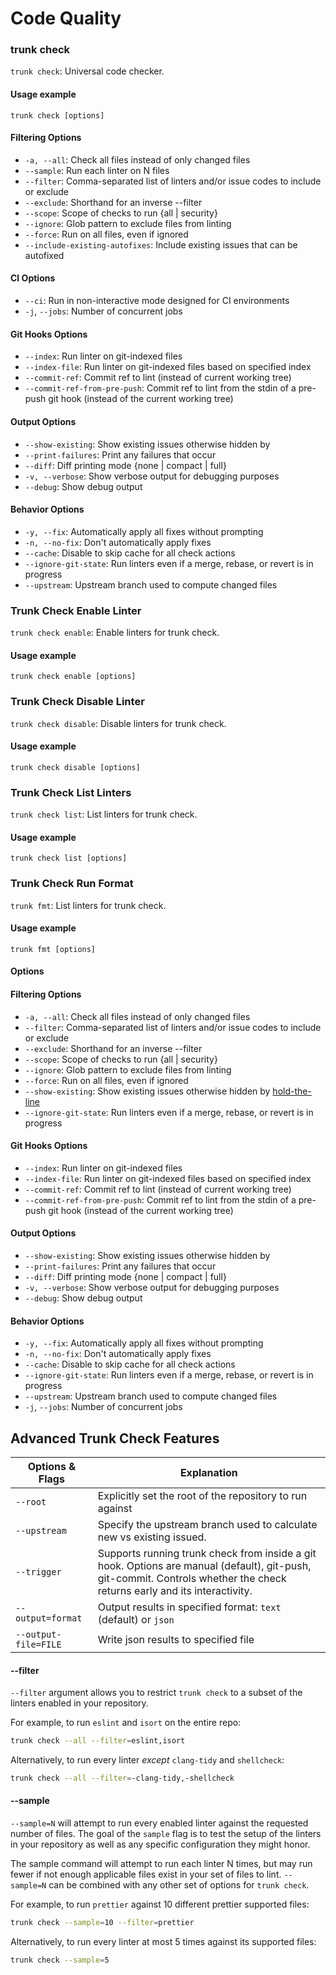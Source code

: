 # Code Quality

### trunk check

`trunk check`: Universal code checker.

#### **Usage** **example**

```
trunk check [options]
```

#### Filtering Options

* `-a, --all`: Check all files instead of only changed files
* `--sample`: Run each linter on N files
* `--filter`: Comma-separated list of linters and/or issue codes to include or exclude
* `--exclude`: Shorthand for an inverse --filter
* `--scope`: Scope of checks to run {all | security}
* `--ignore`: Glob pattern to exclude files from linting
* `--force`: Run on all files, even if ignored
* `--include-existing-autofixes`: Include existing issues that can be autofixed

#### **CI** Options

* `--ci`: Run in non-interactive mode designed for CI environments
* `-j`, `--jobs`: Number of concurrent jobs

#### Git Hooks Options

* `--index`: Run linter on git-indexed files
* `--index-file`: Run linter on git-indexed files based on specified index
* `--commit-ref`: Commit ref to lint (instead of current working tree)
* `--commit-ref-from-pre-push`: Commit ref to lint from the stdin of a pre-push git hook (instead of the current working tree)

#### Output Options

* `--show-existing`: Show existing issues otherwise hidden by
* `--print-failures`: Print any failures that occur
* `--diff`: Diff printing mode {none | compact | full}
* `-v, --verbose`: Show verbose output for debugging purposes
* `--debug`: Show debug output

#### Behavior Options

* `-y, --fix`: Automatically apply all fixes without prompting
* `-n, --no-fix`: Don't automatically apply fixes
* `--cache`: Disable to skip cache for all check actions
* `--ignore-git-state`: Run linters even if a merge, rebase, or revert is in progress
* `--upstream`: Upstream branch used to compute changed files

### Trunk Check Enable Linter

`trunk check enable`: Enable linters for trunk check.

#### **Usage** **example**

```
trunk check enable [options]
```

### Trunk Check Disable Linter

`trunk check disable`: Disable linters for trunk check.

#### **Usage** **example**

```
trunk check disable [options]
```

### Trunk Check List Linters

`trunk check list`: List linters for trunk check.

#### **Usage** **example**

```
trunk check list [options]
```

### Trunk Check Run Format

`trunk fmt`: List linters for trunk check.

#### **Usage** **example**

```
trunk fmt [options]
```

#### **Options**

#### Filtering Options

* `-a, --all`: Check all files instead of only changed files
* `--filter`: Comma-separated list of linters and/or issue codes to include or exclude
* `--exclude`: Shorthand for an inverse --filter
* `--scope`: Scope of checks to run {all | security}
* `--ignore`: Glob pattern to exclude files from linting
* `--force`: Run on all files, even if ignored
* `--show-existing`: Show existing issues otherwise hidden by [hold-the-line](../../../../code-quality/overview/how-does-it-work.md#hold-the-line)
* `--ignore-git-state`: Run linters even if a merge, rebase, or revert is in progress

#### Git Hooks Options

* `--index`: Run linter on git-indexed files
* `--index-file`: Run linter on git-indexed files based on specified index
* `--commit-ref`: Commit ref to lint (instead of current working tree)
* `--commit-ref-from-pre-push`: Commit ref to lint from the stdin of a pre-push git hook (instead of the current working tree)

#### Output Options

* `--show-existing`: Show existing issues otherwise hidden by
* `--print-failures`: Print any failures that occur
* `--diff`: Diff printing mode {none | compact | full}
* `-v, --verbose`: Show verbose output for debugging purposes
* `--debug`: Show debug output

#### Behavior Options

* `-y, --fix`: Automatically apply all fixes without prompting
* `-n, --no-fix`: Don't automatically apply fixes
* `--cache`: Disable to skip cache for all check actions
* `--ignore-git-state`: Run linters even if a merge, rebase, or revert is in progress
* `--upstream`: Upstream branch used to compute changed files
* `-j`, `--jobs`: Number of concurrent jobs

## Advanced Trunk Check Features

| Options & Flags      | Explanation                                                                                                                                                              |
| -------------------- | ------------------------------------------------------------------------------------------------------------------------------------------------------------------------ |
| `--root`             | Explicitly set the root of the repository to run against                                                                                                                 |
| `--upstream`         | Specify the upstream branch used to calculate new vs existing issued.                                                                                                    |
| `--trigger`          | Supports running trunk check from inside a git hook. Options are manual (default), git-push, git-commit. Controls whether the check returns early and its interactivity. |
| `--output=format`    | Output results in specified format: `text` (default) or `json`                                                                                                           |
| `--output-file=FILE` | Write json results to specified file                                                                                                                                     |

#### --filter

`--filter` argument allows you to restrict `trunk check` to a subset of the linters enabled in your repository.

For example, to run `eslint` and `isort` on the entire repo:

```bash
trunk check --all --filter=eslint,isort
```

Alternatively, to run every linter _except_ `clang-tidy` and `shellcheck`:

```bash
trunk check --all --filter=-clang-tidy,-shellcheck
```

#### --sample

`--sample=N` will attempt to run every enabled linter against the requested number of files. The goal of the `sample` flag is to test the setup of the linters in your repository as well as any specific configuration they might honor.

The sample command will attempt to run each linter N times, but may run fewer if not enough applicable files exist in your set of files to lint. `--sample=N` can be combined with any other set of options for `trunk check`.

For example, to run `prettier` against 10 different prettier supported files:

```bash
trunk check --sample=10 --filter=prettier
```

Alternatively, to run every linter at most 5 times against its supported files:

```bash
trunk check --sample=5
```
